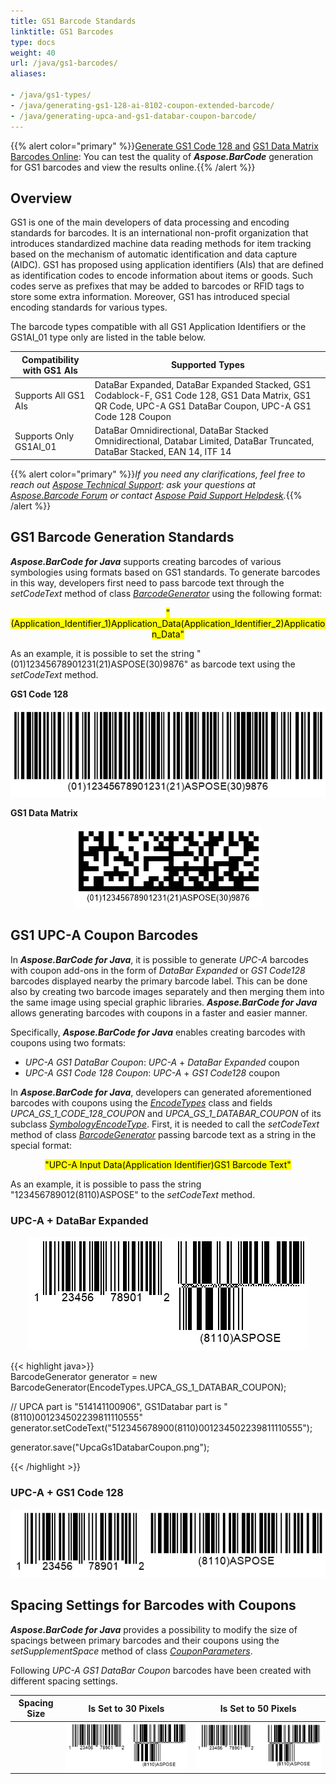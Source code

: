 ```yaml
---
title: GS1 Barcode Standards
linktitle: GS1 Barcodes
type: docs
weight: 40
url: /java/gs1-barcodes/
aliases:

- /java/gs1-types/
- /java/generating-gs1-128-ai-8102-coupon-extended-barcode/
- /java/generating-upca-and-gs1-databar-coupon-barcode/
---
```

{{% alert color="primary" %}}[Generate GS1 Code 128 and](https://products.aspose.app/barcode/generate/code128?type=gs1code128) [GS1 Data Matrix Barcodes Online](https://products.aspose.app/barcode/generate/datamatrix?type=gs1datamatrix): You can test the quality of ***Aspose.BarCode*** generation for GS1 barcodes and view the results online.{{% /alert %}}

## **Overview**
GS1 is one of the main developers of data processing and encoding standards for barcodes. It is an international non-profit organization that introduces standardized machine data reading methods for item tracking based on the mechanism of automatic identification and data capture (AIDC). GS1 has proposed using application identifiers (AIs) that are defined as identification codes to encode information about items or goods. Such codes serve as prefixes that may be added to barcodes or RFID tags to store some extra information. Moreover, GS1 has introduced special encoding standards for various types.  
  
The barcode types compatible with all GS1 Application Identifiers or the GS1AI_01 type only are listed in the table below.  
  
|Compatibility with GS1 AIs|Supported Types|
|---|---|
|Supports All GS1 AIs|DataBar Expanded, DataBar Expanded Stacked, GS1 Codablock-F, GS1 Code 128, GS1 Data Matrix, GS1 QR Code, UPC-A GS1 DataBar Coupon, UPC-A GS1 Code 128 Coupon|
|Supports Only GS1AI_01|DataBar Omnidirectional, DataBar Stacked Omnidirectional, Databar Limited, DataBar Truncated, DataBar Stacked, EAN 14, ITF 14|
  
{{% alert color="primary" %}}*If you need any clarifications, feel free to reach out [Aspose Technical Support](/barcode/java/technical-support/): ask your questions at [Aspose.Barcode Forum](https://forum.aspose.com/c/barcode/13) or contact [Aspose Paid Support Helpdesk](https://helpdesk.aspose.com/).*{{% /alert %}}

## **GS1 Barcode Generation Standards**
***Aspose.BarCode for Java*** supports creating barcodes of various symbologies using formats based on GS1 standards. To generate barcodes in this way, developers first need to pass barcode text through the *setCodeText* method of class [*BarcodeGenerator*](https://reference.aspose.com/barcode/java/com.aspose.barcode.generation/BarcodeGenerator) using the following format:  
<p align="center"><mark>"(Application_Identifier_1)Application_Data(Application_Identifier_2)Application_Data"</mark></p> 

As an example, it is possible to set the string "(01)12345678901231(21)ASPOSE(30)9876" as barcode text using the *setCodeText* method.  
      
**GS1 Code 128**  
  
<!--Following code samples are given to show how to create *Code 128* and *DataMatrix* barcodes according to the GS1-compatible format.{{< highlight java>}}
BarcodeGenerator gen = new BarcodeGenerator(EncodeTypes.GS1Code128, "(01)12345678901231(21)ASPOSE(30)9876");
gen.Parameters.Barcode.XDimension.Pixels = 2;
gen.Save($"{path}GS1Code128Example.png", BarCodeImageFormat.Png);
{{< /highlight >}}-->
  
<p align="center"><img src="gs1code128example.png"></p>
    
**GS1 Data Matrix**  
  
<!--{{< highlight java>}}
BarcodeGenerator gen = new BarcodeGenerator(EncodeTypes.GS1DataMatrix, "(01)12345678901231(21)ASPOSE(30)9876");
gen.Parameters.Barcode.XDimension.Pixels = 8;
gen.Parameters.Barcode.DataMatrix.DataMatrixVersion = DataMatrixVersion.ECC200_12x36;
gen.Save($"{path}Gs1DataMatrixExample.png", BarCodeImageFormat.Png);
{{< /highlight >}}-->
  
<p align="center"><img src="gs1datamatrixexample.png"></p>
  
## **GS1 UPC-A Coupon Barcodes**
In ***Aspose.BarCode for Java***, it is possible to generate *UPC-A* barcodes with coupon add-ons in the form of *DataBar Expanded* or *GS1 Code128* barcodes displayed nearby the primary barcode label. This can be done also by creating two barcode images separately and then merging them into the same image using special graphic libraries. ***Aspose.BarCode for Java*** allows generating barcodes with coupons in a faster and easier manner.  
  
Specifically, ***Aspose.BarCode for Java*** enables creating barcodes with coupons using two formats:
- *UPC-A GS1 DataBar Coupon*: *UPC-A* + *DataBar Expanded* coupon
- *UPC-A GS1 Code 128 Coupon*: *UPC-A* + *GS1 Code128* coupon
  
In ***Aspose.BarCode for Java***, developers can generated aforementioned barcodes with coupons using the [*EncodeTypes*](https://reference.aspose.com/barcode/java/com.aspose.barcode.generation/EncodeTypes) class and fields *UPCA_GS_1_CODE_128_COUPON* and *UPCA_GS_1_DATABAR_COUPON* of its subclass [*SymbologyEncodeType*](https://reference.aspose.com/barcode/java/com.aspose.barcode.generation/SymbologyEncodeType). First, it is needed to call the *setCodeText* method of class [*BarcodeGenerator*](https://reference.aspose.com/barcode/java/com.aspose.barcode.generation/BarcodeGenerator) passing barcode text as a string in the special format:  
<p align="center"><mark>"UPC-A Input Data(Application Identifier)GS1 Barcode Text"</mark></p>  
  
As an example, it is possible to pass the string "123456789012(8110)ASPOSE" to the *setCodeText* method. 
  
<!--Following code snippets explain how to create *UpcaGs1DatabarCoupon* and *UpcaGs1DatabarCoupon* barcodes.-->  
  
### **UPC-A + DataBar Expanded**
<!--{{< highlight java>}}
BarcodeGenerator gen = new BarcodeGenerator(EncodeTypes.UpcaGs1DatabarCoupon, "123456789012(8110)ASPOSE");
gen.Parameters.Barcode.XDimension.Pixels = 2;
gen.Save($"{path}Gs1CouponUpcaDatabar.png", BarCodeImageFormat.Png);
{{< /highlight >}}-->

<p align="center"><img src="gs1couponupcadatabar.png"></p>
  
{{< highlight java>}}  
BarcodeGenerator generator = new BarcodeGenerator(EncodeTypes.UPCA_GS_1_DATABAR_COUPON);

// UPCA part is "514141100906", GS1Databar part is "(8110)001234502239811110555"
generator.setCodeText("512345678900(8110)001234502239811110555");

generator.save("UpcaGs1DatabarCoupon.png");

{{< /highlight >}}

### **UPC-A + GS1 Code 128**
<!--{{< highlight java>}}
BarcodeGenerator gen = new BarcodeGenerator(EncodeTypes.UpcaGs1Code128Coupon, "123456789012(8110)ASPOSE");
gen.Parameters.Barcode.XDimension.Pixels = 2;
gen.Save($"{path}Gs1CouponUpcaCode128.png", BarCodeImageFormat.Png);
{{< /highlight >}}-->

<p align="center"><img src="gs1couponupcacode128.png"></p>

## **Spacing Settings for Barcodes with Coupons**
***Aspose.BarCode for Java*** provides a possibility to modify the size of spacings between primary barcodes and their coupons using the *setSupplementSpace* method of class [*CouponParameters*](https://reference.aspose.com/barcode/java/com.aspose.barcode.generation/CouponParameters).  
  
Following *UPC-A GS1 DataBar Coupon* barcodes have been created with different spacing settings.
     
|Spacing Size|Is Set to 30 Pixels|Is Set to 50 Pixels|
| :-: | :-: | :-: |
| |<img src="gs1couponspace30pixels.png">|<img src="gs1couponspace50pixels.png">|
  
<!--The following code sample demonstrates how to manage the size of spacing between primary barcodes and their coupon add-ons.
    
{{< highlight java>}}
BarcodeGenerator gen = new BarcodeGenerator(EncodeTypes.UpcaGs1Code128Coupon, "123456789012(8110)ASPOSE");
gen.Parameters.Barcode.XDimension.Pixels = 2;
//set coupon supplement space 30 pixels
gen.Parameters.Barcode.Coupon.SupplementSpace.Pixels = 30;
gen.Save($"{path}Gs1CouponSpace30Pixels.png", BarCodeImageFormat.Png);
//set coupon supplement space 50 pixels
gen.Parameters.Barcode.Coupon.SupplementSpace.Pixels = 50;
gen.Save($"{path}Gs1CouponSpace50Pixels.png", BarCodeImageFormat.Png);
{{< /highlight >}}-->